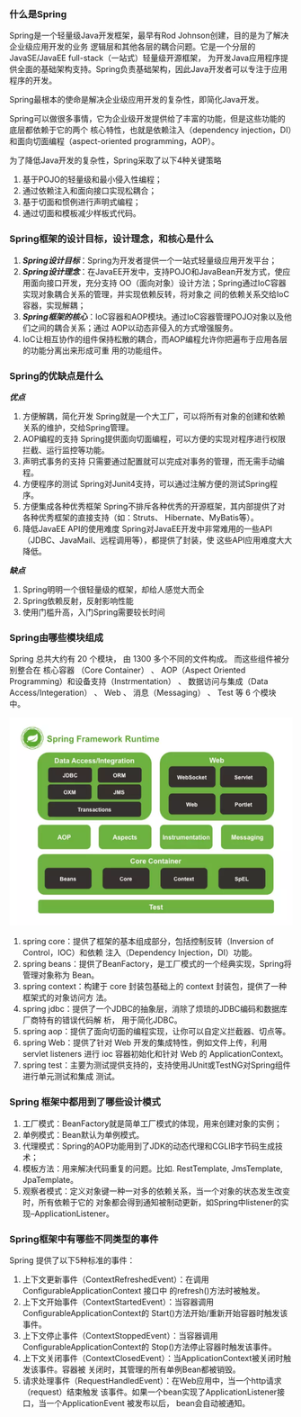 
### 什么是Spring
Spring是一个轻量级Java开发框架，最早有Rod Johnson创建，目的是为了解决企业级应用开发的业务
逻辑层和其他各层的耦合问题。它是一个分层的JavaSE/JavaEE full-stack（一站式）轻量级开源框架，
为开发Java应用程序提供全面的基础架构支持。Spring负责基础架构，因此Java开发者可以专注于应用
程序的开发。

Spring最根本的使命是解决企业级应用开发的复杂性，即简化Java开发。

Spring可以做很多事情，它为企业级开发提供给了丰富的功能，但是这些功能的底层都依赖于它的两个
核心特性，也就是依赖注入（dependency injection，DI）和面向切面编程（aspect-oriented
programming，AOP）。


为了降低Java开发的复杂性，Spring采取了以下4种关键策略
1. 基于POJO的轻量级和最小侵入性编程；
2. 通过依赖注入和面向接口实现松耦合；
3. 基于切面和惯例进行声明式编程；
4. 通过切面和模板减少样板式代码。
### Spring框架的设计目标，设计理念，和核心是什么

1. ***Spring设计目标***：Spring为开发者提供一个一站式轻量级应用开发平台；
2. ***Spring设计理念***：在JavaEE开发中，支持POJO和JavaBean开发方式，使应用面向接口开发，充分支持
OO（面向对象）设计方法；Spring通过IoC容器实现对象耦合关系的管理，并实现依赖反转，将对象之
间的依赖关系交给IoC容器，实现解耦；
3. ***Spring框架的核心***：IoC容器和AOP模块。通过IoC容器管理POJO对象以及他们之间的耦合关系；通过
AOP以动态非侵入的方式增强服务。
4. IoC让相互协作的组件保持松散的耦合，而AOP编程允许你把遍布于应用各层的功能分离出来形成可重
用的功能组件。
### Spring的优缺点是什么

***优点***

1. 方便解耦，简化开发
Spring就是一个大工厂，可以将所有对象的创建和依赖关系的维护，交给Spring管理。
2. AOP编程的支持
Spring提供面向切面编程，可以方便的实现对程序进行权限拦截、运行监控等功能。
3. 声明式事务的支持
只需要通过配置就可以完成对事务的管理，而无需手动编程。
4. 方便程序的测试
Spring对Junit4支持，可以通过注解方便的测试Spring程序。
5. 方便集成各种优秀框架
Spring不排斥各种优秀的开源框架，其内部提供了对各种优秀框架的直接支持（如：Struts、
Hibernate、MyBatis等）。
6. 降低JavaEE API的使用难度
Spring对JavaEE开发中非常难用的一些API（JDBC、JavaMail、远程调用等），都提供了封装，使
这些API应用难度大大降低。


***缺点***

1. Spring明明一个很轻量级的框架，却给人感觉大而全
2. Spring依赖反射，反射影响性能
3. 使用门槛升高，入门Spring需要较长时间
### Spring由哪些模块组成

Spring 总共大约有 20 个模块， 由 1300 多个不同的文件构成。 而这些组件被分别整合在 核心容器
（Core Container） 、 AOP（Aspect Oriented Programming）和设备支持（Instrmentation） 、
数据访问与集成（Data Access/Integeration） 、 Web 、 消息（Messaging） 、 Test 等 6 个模块
中。

![img_2.png](img_2.png)

1. spring core：提供了框架的基本组成部分，包括控制反转（Inversion of Control，IOC）和依赖
注入（Dependency Injection，DI）功能。
2. spring beans：提供了BeanFactory，是工厂模式的一个经典实现，Spring将管理对象称为
Bean。
3. spring context：构建于 core 封装包基础上的 context 封装包，提供了一种框架式的对象访问方
法。
4. spring jdbc：提供了一个JDBC的抽象层，消除了烦琐的JDBC编码和数据库厂商特有的错误代码解
析， 用于简化JDBC。
5. spring aop：提供了面向切面的编程实现，让你可以自定义拦截器、切点等。
6. spring Web：提供了针对 Web 开发的集成特性，例如文件上传，利用 servlet listeners 进行 ioc
容器初始化和针对 Web 的 ApplicationContext。
7. spring test：主要为测试提供支持的，支持使用JUnit或TestNG对Spring组件进行单元测试和集成
测试。
### Spring 框架中都用到了哪些设计模式
1. 工厂模式：BeanFactory就是简单工厂模式的体现，用来创建对象的实例；
2. 单例模式：Bean默认为单例模式。
3. 代理模式：Spring的AOP功能用到了JDK的动态代理和CGLIB字节码生成技术；
4. 模板方法：用来解决代码重复的问题。比如. RestTemplate, JmsTemplate, JpaTemplate。
5. 观察者模式：定义对象键一种一对多的依赖关系，当一个对象的状态发生改变时，所有依赖于它的
   对象都会得到通知被制动更新，如Spring中listener的实现–ApplicationListener。
### Spring框架中有哪些不同类型的事件

Spring 提供了以下5种标准的事件：

1. 上下文更新事件（ContextRefreshedEvent）：在调用ConfigurableApplicationContext 接口中
   的refresh()方法时被触发。
2. 上下文开始事件（ContextStartedEvent）：当容器调用ConfigurableApplicationContext的
   Start()方法开始/重新开始容器时触发该事件。
3. 上下文停止事件（ContextStoppedEvent）：当容器调用ConfigurableApplicationContext的
   Stop()方法停止容器时触发该事件。
4. 上下文关闭事件（ContextClosedEvent）：当ApplicationContext被关闭时触发该事件。容器被
   关闭时，其管理的所有单例Bean都被销毁。
5. 请求处理事件（RequestHandledEvent）：在Web应用中，当一个http请求（request）结束触发
   该事件。如果一个bean实现了ApplicationListener接口，当一个ApplicationEvent 被发布以后，
   bean会自动被通知。

